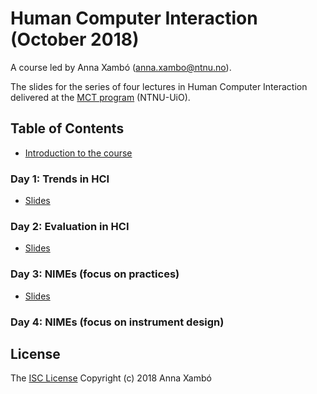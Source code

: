 # Human Computer Interaction (October 2018)

A course led by Anna Xambó (anna.xambo@ntnu.no).

The slides for the series of four lectures in Human Computer Interaction delivered at the [MCT program](https://www.ntnu.edu/studies/mmct) (NTNU-UiO).

## Table of Contents

* [Introduction to the course](https://github.com/axambo/hci-lecture-slides/tree/master/slides/introduction)

### Day 1: Trends in HCI

* [Slides](https://github.com/axambo/hci-lecture-slides/tree/master/slides/d1)

### Day 2: Evaluation in HCI

* [Slides](https://github.com/axambo/hci-lecture-slides/tree/master/slides/d2)
	
### Day 3: NIMEs (focus on practices)

* [Slides](https://github.com/axambo/hci-lecture-slides/tree/master/slides/d3)

### Day 4: NIMEs (focus on instrument design)

<!-- * [Slides](XX) -->

## License

The [ISC License](http://opensource.org/licenses/ISC) Copyright (c) 2018 Anna Xambó

